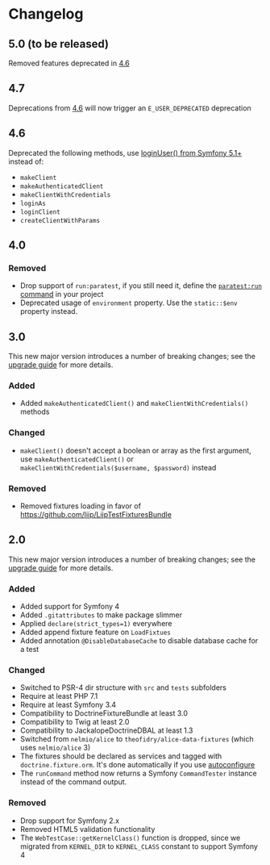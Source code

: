 # Changelog

## 5.0 (to be released)

Removed features deprecated in [4.6](#4.6)

## 4.7

Deprecations from [4.6](#4.6) will now trigger an `E_USER_DEPRECATED` deprecation

## 4.6

Deprecated the following methods, use [loginUser() from Symfony 5.1+](https://symfony.com/doc/5.4/testing.html#logging-in-users-authentication) instead of:
- `makeClient`
- `makeAuthenticatedClient`
- `makeClientWithCredentials`
- `loginAs`
- `loginClient`
- `createClientWithParams`

## 4.0

### Removed
 * Drop support of `run:paratest`, if you still need it, define the [`paratest:run` command](https://github.com/liip/LiipFunctionalTestBundle/blob/c732089d9ad32372db4cbee1a5a3c3b53bd40ff6/src/Command/RunParatestCommand.php) in your project
 * Deprecated usage of `environment` property. Use the `static::$env` property instead.

## 3.0
This new major version introduces a number of breaking changes; see the [upgrade guide](UPGRADE-3.0.md) for more details.

### Added
 * Added `makeAuthenticatedClient()` and `makeClientWithCredentials()` methods

### Changed
 * `makeClient()` doesn't accept a boolean or array as the first argument, use
 `makeAuthenticatedClient()` or
 `makeClientWithCredentials($username, $password)` instead

### Removed
 * Removed fixtures loading in favor of https://github.com/liip/LiipTestFixturesBundle

## 2.0
This new major version introduces a number of breaking changes; see the [upgrade guide](UPGRADE-2.0.md) for more details.

### Added
 * Added support for Symfony 4
 * Added `.gitattributes` to make package slimmer 
 * Applied `declare(strict_types=1)` everywhere
 * Added append fixture feature on `LoadFixtues`
 * Added annotation `@DisableDatabaseCache` to disable database cache for a test

### Changed
 * Switched to PSR-4 dir structure with `src` and `tests` subfolders
 * Require at least PHP 7.1
 * Require at least Symfony 3.4
 * Compatibility to DoctrineFixtureBundle at least 3.0
 * Compatibility to Twig at least 2.0
 * Compatibility to JackalopeDoctrineDBAL at least 1.3
 * Switched from `nelmio/alice` to `theofidry/alice-data-fixtures` (which uses `nelmio/alice` 3)
 * The fixtures should be declared as services and tagged with `doctrine.fixture.orm`. It's done automatically if you use [autoconfigure](https://symfony.com/doc/current/service_container.html#service-container-services-load-example)
 * The `runCommand` method now returns a Symfony `CommandTester` instance instead of the command output.

### Removed
 * Drop support for Symfony 2.x
 * Removed HTML5 validation functionality
 * The `WebTestCase::getKernelClass()` function is dropped, since we migrated from `KERNEL_DIR` to `KERNEL_CLASS` constant to support Symfony 4
